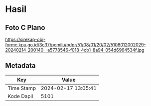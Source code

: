 # Hasil

## Foto C Plano

https://sirekap-obj-formc.kpu.go.id/3c37/pemilu/pdpr/51/08/01/20/02/5108012002029-20240214-200140--a5778546-f018-4cb1-8a94-054d6964534f.jpg


## Metadata

| Key        | Value               |
| ---------- | ------------------- |
| Time Stamp | 2024-02-17 13:05:41 |
| Kode Dapil | 5101                |



